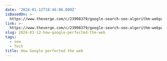 ```yaml
---
date: '2024-01-12T18:46:06.000Z'
isBasedOn: >-
  https://www.theverge.com/c/23998379/google-search-seo-algorithm-webpage-optimization
link: >-
  https://www.theverge.com/c/23998379/google-search-seo-algorithm-webpage-optimization
slug: 2024-01-12-how-google-perfected-the-web
tags:
  - seo
  - Tech
title: How Google perfected the web
---
```


